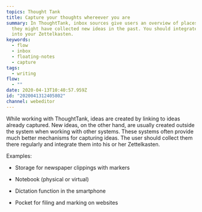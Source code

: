 ```yaml
---
topics: Thought Tank
title: Capture your thoughts whereever you are
summary: In ThoughtTank, inbox sources give users an overview of places where
  they might have collected new ideas in the past. You should integrate these
  into your Zettelkasten.
keywords:
  - flow
  - inbox
  - floating-notes
  - capture
tags:
  - writing
flow:
  - ""
date: 2020-04-13T10:40:57.959Z
id: "2020041312405802"
channel: webeditor
---
```

While working with ThoughtTank, ideas are created by linking to ideas already
captured. New ideas, on the other hand, are usually created outside the system
when working with other systems. These systems often provide much better
mechanisms for capturing ideas.  The user should collect them there regularly
and integrate them into his or her Zettelkasten.

Examples:

* Storage for newspaper clippings with markers

* Notebook (physical or virtual)

* Dictation function in the smartphone

* Pocket for filing and marking on websites

